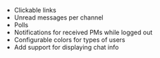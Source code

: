  * Clickable links
 * Unread messages per channel
 * Polls
 * Notifications for received PMs while logged out
 * Configurable colors for types of users
 * Add support for displaying chat info